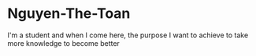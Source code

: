 # Nguyen-The-Toan
I'm a student and when I come here, the purpose I want to achieve to take more knowledge to become better 
